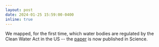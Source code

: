```yaml
---
layout: post
date: 2024-01-25 15:59:00-0400
inline: true
---
```


We mapped, for the first time, which water bodies are regulated by the Clean Water Act in the US -- the [paper](https://www.science.org/doi/10.1126/science.adi3794) is now published in Science.